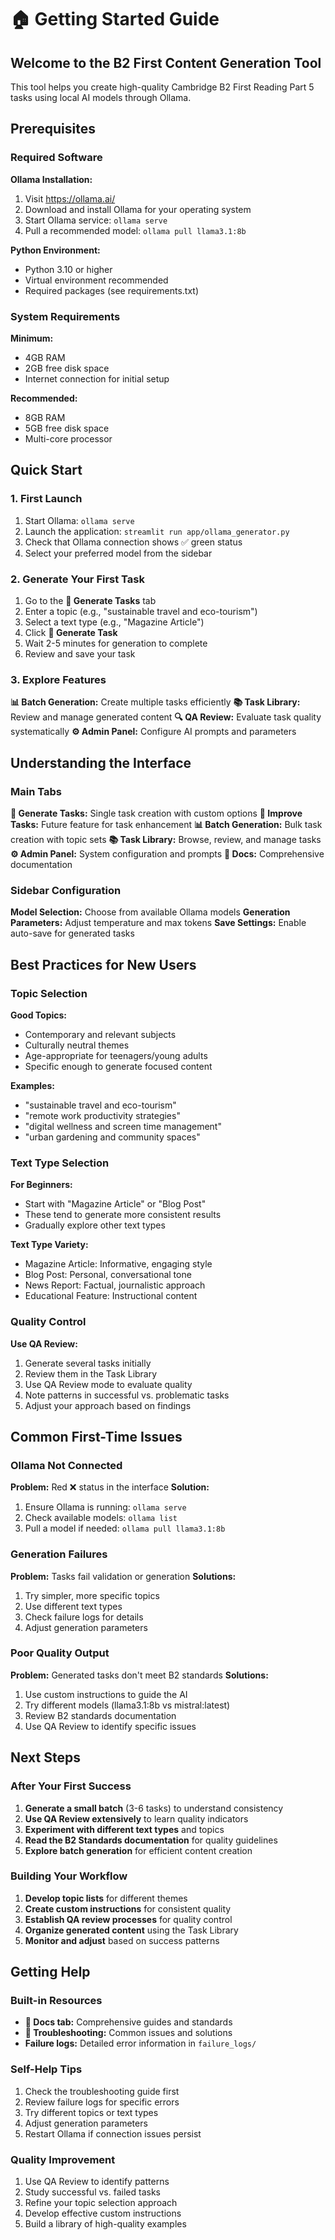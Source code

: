 # 🏠 Getting Started Guide

## Welcome to the B2 First Content Generation Tool

This tool helps you create high-quality Cambridge B2 First Reading Part 5 tasks using local AI models through Ollama.

## Prerequisites

### Required Software

**Ollama Installation:**
1. Visit https://ollama.ai/
2. Download and install Ollama for your operating system
3. Start Ollama service: `ollama serve`
4. Pull a recommended model: `ollama pull llama3.1:8b`

**Python Environment:**
- Python 3.10 or higher
- Virtual environment recommended
- Required packages (see requirements.txt)

### System Requirements

**Minimum:**
- 4GB RAM
- 2GB free disk space
- Internet connection for initial setup

**Recommended:**
- 8GB RAM
- 5GB free disk space
- Multi-core processor

## Quick Start

### 1. First Launch

1. Start Ollama: `ollama serve`
2. Launch the application: `streamlit run app/ollama_generator.py`
3. Check that Ollama connection shows ✅ green status
4. Select your preferred model from the sidebar

### 2. Generate Your First Task

1. Go to the **🎯 Generate Tasks** tab
2. Enter a topic (e.g., "sustainable travel and eco-tourism")
3. Select a text type (e.g., "Magazine Article")
4. Click **🚀 Generate Task**
5. Wait 2-5 minutes for generation to complete
6. Review and save your task

### 3. Explore Features

**📊 Batch Generation:** Create multiple tasks efficiently
**📚 Task Library:** Review and manage generated content
**🔍 QA Review:** Evaluate task quality systematically
**⚙️ Admin Panel:** Configure AI prompts and parameters

## Understanding the Interface

### Main Tabs

**🎯 Generate Tasks:** Single task creation with custom options
**🔧 Improve Tasks:** Future feature for task enhancement
**📊 Batch Generation:** Bulk task creation with topic sets
**📚 Task Library:** Browse, review, and manage tasks
**⚙️ Admin Panel:** System configuration and prompts
**📖 Docs:** Comprehensive documentation

### Sidebar Configuration

**Model Selection:** Choose from available Ollama models
**Generation Parameters:** Adjust temperature and max tokens
**Save Settings:** Enable auto-save for generated tasks

## Best Practices for New Users

### Topic Selection

**Good Topics:**
- Contemporary and relevant subjects
- Culturally neutral themes
- Age-appropriate for teenagers/young adults
- Specific enough to generate focused content

**Examples:**
- "sustainable travel and eco-tourism"
- "remote work productivity strategies"
- "digital wellness and screen time management"
- "urban gardening and community spaces"

### Text Type Selection

**For Beginners:**
- Start with "Magazine Article" or "Blog Post"
- These tend to generate more consistent results
- Gradually explore other text types

**Text Type Variety:**
- Magazine Article: Informative, engaging style
- Blog Post: Personal, conversational tone
- News Report: Factual, journalistic approach
- Educational Feature: Instructional content

### Quality Control

**Use QA Review:**
1. Generate several tasks initially
2. Review them in the Task Library
3. Use QA Review mode to evaluate quality
4. Note patterns in successful vs. problematic tasks
5. Adjust your approach based on findings

## Common First-Time Issues

### Ollama Not Connected
**Problem:** Red ❌ status in the interface
**Solution:** 
1. Ensure Ollama is running: `ollama serve`
2. Check available models: `ollama list`
3. Pull a model if needed: `ollama pull llama3.1:8b`

### Generation Failures
**Problem:** Tasks fail validation or generation
**Solutions:**
1. Try simpler, more specific topics
2. Use different text types
3. Check failure logs for details
4. Adjust generation parameters

### Poor Quality Output
**Problem:** Generated tasks don't meet B2 standards
**Solutions:**
1. Use custom instructions to guide the AI
2. Try different models (llama3.1:8b vs mistral:latest)
3. Review B2 standards documentation
4. Use QA Review to identify specific issues

## Next Steps

### After Your First Success

1. **Generate a small batch** (3-6 tasks) to understand consistency
2. **Use QA Review extensively** to learn quality indicators
3. **Experiment with different text types** and topics
4. **Read the B2 Standards documentation** for quality guidelines
5. **Explore batch generation** for efficient content creation

### Building Your Workflow

1. **Develop topic lists** for different themes
2. **Create custom instructions** for consistent quality
3. **Establish QA review processes** for quality control
4. **Organize generated content** using the Task Library
5. **Monitor and adjust** based on success patterns

## Getting Help

### Built-in Resources
- **📖 Docs tab:** Comprehensive guides and standards
- **🔧 Troubleshooting:** Common issues and solutions
- **Failure logs:** Detailed error information in `failure_logs/`

### Self-Help Tips
1. Check the troubleshooting guide first
2. Review failure logs for specific errors
3. Try different topics or text types
4. Adjust generation parameters
5. Restart Ollama if connection issues persist

### Quality Improvement
1. Use QA Review to identify patterns
2. Study successful vs. failed tasks
3. Refine your topic selection approach
4. Develop effective custom instructions
5. Build a library of high-quality examples 